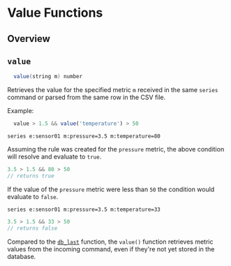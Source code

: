 # Value Functions

## Overview

## `value`

```java
  value(string m) number
```

Retrieves the value for the specified metric `m` received in the same `series` command or parsed from the same row in the CSV file.

Example:

```javascript
  value > 1.5 && value('temperature') > 50
```

```ls
series e:sensor01 m:pressure=3.5 m:temperature=80
```

Assuming the rule was created for the `pressure` metric, the above condition will resolve and evaluate to `true`.

```javascript
3.5 > 1.5 && 80 > 50
// returns true
```

If the value of the `pressure` metric were less than `50` the condition would evaluate to `false`.

```ls
series e:sensor01 m:pressure=3.5 m:temperature=33
```

```javascript
3.5 > 1.5 && 33 > 50
// returns false
```

Compared to the [`db_last`](functions-db.md) function, the `value()` function retrieves metric values from the incoming command, even if they're not yet stored in the database.

